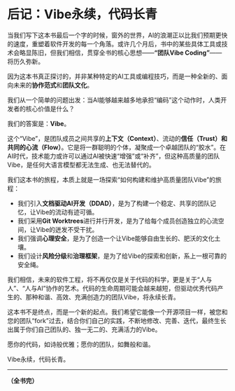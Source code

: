 # 后记：Vibe永续，代码长青

当我们写下这本书最后一个字的时候，窗外的世界，AI的浪潮正以比我们预期更快的速度，重塑着软件开发的每一个角落。或许几个月后，书中的某些具体工具或技术会略显陈旧，但我们相信，贯穿全书的核心思想——**“团队Vibe Coding”**——将历久弥新。

因为这本书真正探讨的，并非某种特定的AI工具或编程技巧，而是一种全新的、面向未来的**协作范式**和**团队文化**。

我们从一个简单的问题出发：当AI能够越来越多地承担“编码”这个动作时，人类开发者的核心价值是什么？

我们的答案是：**Vibe**。

这个“Vibe”，是团队成员之间共享的**上下文（Context）**、流动的**信任（Trust）**和共同的**心流（Flow）**。它是将一群聪明的个体，凝聚成一个卓越团队的“胶水”。在AI时代，技术能力或许可以通过AI被快速“增强”或“补齐”，但这种高质量的团队Vibe，是任何大语言模型都无法生成、也无法替代的。

我们这本书的旅程，本质上就是一场探索“如何构建和维护高质量团队Vibe”的旅程：
-   我们引入**文档驱动AI开发（DDAD）**，是为了构建一个稳定、共享的团队记忆，让Vibe的流动有迹可循。
-   我们采用**Git Worktrees**进行并行开发，是为了给每个成员创造独立的心流空间，让Vibe的迸发不受干扰。
-   我们强调**心理安全**，是为了创造一个让Vibe能够自由生长的、肥沃的文化土壤。
-   我们设计**风险分级**和**治理框架**，是为了给Vibe的探索和创新，系上一根可靠的安全绳。

我们相信，未来的软件工程，将不再仅仅是关于代码的科学，更是关于“人与人”、“人与AI”协作的艺术。代码的生命周期可能会越来越短，但驱动优秀代码产生的、那种和谐、高效、充满创造力的团队Vibe，将永续长青。

这本书不是终点，而是一个新的起点。我们希望它能像一个开源项目一样，被您和您的团队“fork”过去，结合你们自己的实践，不断地修改、完善、迭代，最终生长出属于你们自己团队的、独一无二的、充满活力的Vibe。

愿你的代码，如诗般优雅；愿你的团队，如舞般和谐。

Vibe永续，代码长青。

---
**（全书完）**
